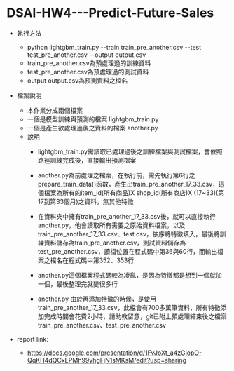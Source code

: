# DSAI-HW4---Predict-Future-Sales


* 執行方法
  * python lightgbm_train.py --train train_pre_another.csv --test test_pre_another.csv --output output.csv
  * train_pre_another.csv為預處理過的訓練資料
  * test_pre_another.csv為預處理過的測試資料
  * output output.csv為預測資料之檔名
 
* 檔案說明
  * 本作業分成兩個檔案
  * 一個是模型訓練與預測的檔案  lightgbm_train.py
  * 一個是產生欲處理過後之資料的檔案  another.py
  * 說明
	  * lightgbm_train.py需讀取已處理過後之訓練檔案與測試檔案，會依照路徑訓練完成後，直接輸出預測檔案
	  
	  * another.py為前處理之檔案，在執行前，需先執行第6行之prepare_train_data()函數，產生出train_pre_another_17_33.csv，這個檔案為所有的item_id(所有商品)X shop_id(所有商店)X (17~33)(第17到第33個月)之資料，無其他特徵
	  * 在資料夾中擁有train_pre_another_17_33.csv後，就可以直接執行another.py，他會讀取所有需要之原始資料檔案，以及train_pre_another_17_33.csv、test.csv，依序將特徵填入，最後將訓練資料儲存為train_pre_another.csv，測試資料儲存為test_pre_another.csv，讀檔位置在程式碼中第36與60行，而輸出檔案之檔名在程式碼中第352、353行
	  * another.py這個檔案程式碼較為凌亂，是因為特徵都是想到一個就加一個，最後整理完就變很多行
	  * another.py 由於再添加特徵的時候，是使用train_pre_another_17_33.csv，此檔會有700多萬筆資料，所有特徵添加完成時間會花費2小時，請助教留意，git已附上預處理結束後之檔案train_pre_another.csv、test_pre_another.csv
* report link:
	* https://docs.google.com/presentation/d/1FvJoXt_a4zGjopO-QqKH4dQCxEPMh99vhgFjN1sMKsM/edit?usp=sharing
